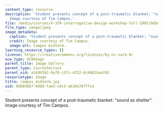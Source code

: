 ```yaml
---
content_type: resource
description: 'Student presents concept of a post-traumatic blanket: "sound as shelter".
  Image courtesy of Tim Campos.'
file: /media/courses/4-370-interrogative-design-workshop-fall-2005/9db0386769b8faedc8c3a610a78fffce_campos_midterm.jpg
file_type: image/jpeg
image_metadata:
  caption: 'Student presents concept of a post-traumatic blanket: "sound as shelter".'
  credit: Image courtesy of Tim Campos.
  image-alt: Campos midterm.
learning_resource_types: []
license: https://creativecommons.org/licenses/by-nc-sa/4.0/
ocw_type: OCWImage
parent_title: Image Gallery
parent_type: CourseSection
parent_uid: a14dd162-9a70-c37c-4252-6c4081baa7d2
resourcetype: Image
title: campos_midterm.jpg
uid: 9db03867-69b8-faed-c8c3-a610a78fffce
---
```

Student presents concept of a post-traumatic blanket: "sound as shelter". Image courtesy of Tim Campos.